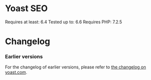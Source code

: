 Yoast SEO
=========
Requires at least: 6.4
Tested up to: 6.6
Requires PHP: 7.2.5

Changelog
=========

### Earlier versions
For the changelog of earlier versions, please refer to [the changelog on yoast.com](https://yoa.st/yoast-seo-changelog).
